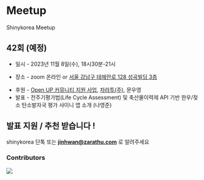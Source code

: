 # Meetup
Shinykorea Meetup 

## 42회 (예정)
* 일시 - 2023년 11월 8일(수), 18시30분-21시

* 장소 - zoom 온라인 or [서울 강남구 테헤란로 128 성곡빌딩 3층](http://kko.to/_m187jEDYY)

- 후원 - [Open UP 커뮤니티 지원 사업](https://www.oss.kr/community_support_cm/show/2de472f0-6a84-4d5c-90f1-142231938d17?page=2), [차라투(주)](https://www.zarathu.com/), 문우영
- 발표 - 전주기평가법(Life Cycle Assessment) 및 축산물이력제 API 기반 한우/젖소 탄소발자국 평가 샤이니 앱 소개 (나영준)

## 발표 지원 / 추천 받습니다 !

shinykorea 단톡 또는 **jinhwan@zarathu.com** 로 알려주세요

### Contributors

<a href="https://github.com/shinykorea/Meetup/graphs/contributors">
  <img src="https://contrib.rocks/image?repo=shinykorea/Meetup" />
</a>
